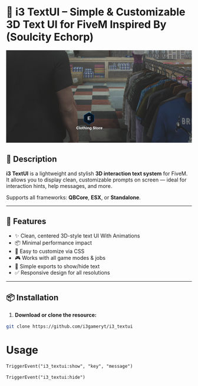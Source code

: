 # 📝 i3 TextUI – Simple & Customizable 3D Text UI for FiveM Inspired By (Soulcity Echorp)

![Preview](textui.png)

## 🚀 Description
**i3 TextUI** is a lightweight and stylish **3D interaction text system** for FiveM. It allows you to display clean, customizable prompts on screen — ideal for interaction hints, help messages, and more.

Supports all frameworks: **QBCore**, **ESX**, or **Standalone**.

---

## 🔧 Features
- ✨ Clean, centered 3D-style text UI With Animations
- 📦 Minimal performance impact
- 🎨 Easy to customize via CSS 
- 🎮 Works with all game modes & jobs
- 📜 Simple exports to show/hide text
- ✅ Responsive design for all resolutions

---

## 📦 Installation

1. **Download or clone the resource:**

```bash
git clone https://github.com/i3gameryt/i3_textui

```

# Usage

```
TriggerEvent("i3_textui:show", "key", "message")
```

```
TriggerEvent("i3_textui:hide")
```